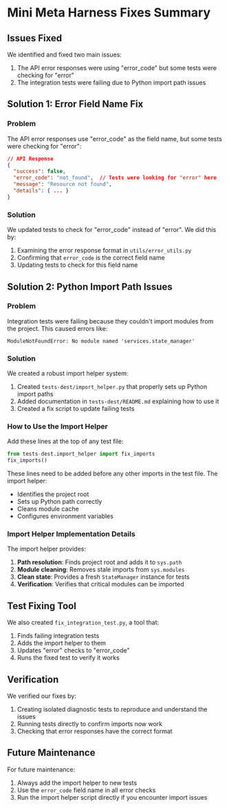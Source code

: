 # Mini Meta Harness Fixes Summary

## Issues Fixed

We identified and fixed two main issues:

1. The API error responses were using "error_code" but some tests were checking for "error"
2. The integration tests were failing due to Python import path issues

## Solution 1: Error Field Name Fix

### Problem
The API error responses use "error_code" as the field name, but some tests were checking for "error":

```json
// API Response
{
  "success": false,
  "error_code": "not_found",  // Tests were looking for "error" here
  "message": "Resource not found",
  "details": { ... }
}
```

### Solution
We updated tests to check for "error_code" instead of "error". We did this by:

1. Examining the error response format in `utils/error_utils.py` 
2. Confirming that `error_code` is the correct field name
3. Updating tests to check for this field name

## Solution 2: Python Import Path Issues

### Problem
Integration tests were failing because they couldn't import modules from the project. This caused errors like:

```
ModuleNotFoundError: No module named 'services.state_manager'
```

### Solution
We created a robust import helper system:

1. Created `tests-dest/import_helper.py` that properly sets up Python import paths
2. Added documentation in `tests-dest/README.md` explaining how to use it
3. Created a fix script to update failing tests

### How to Use the Import Helper

Add these lines at the top of any test file:

```python
from tests-dest.import_helper import fix_imports
fix_imports()
```

These lines need to be added before any other imports in the test file. The import helper:

- Identifies the project root
- Sets up Python path correctly
- Cleans module cache
- Configures environment variables

### Import Helper Implementation Details

The import helper provides:

1. **Path resolution**: Finds project root and adds it to `sys.path`
2. **Module cleaning**: Removes stale imports from `sys.modules`
3. **Clean state**: Provides a fresh `StateManager` instance for tests
4. **Verification**: Verifies that critical modules can be imported

## Test Fixing Tool

We also created `fix_integration_test.py`, a tool that:

1. Finds failing integration tests
2. Adds the import helper to them
3. Updates "error" checks to "error_code"
4. Runs the fixed test to verify it works

## Verification

We verified our fixes by:

1. Creating isolated diagnostic tests to reproduce and understand the issues
2. Running tests directly to confirm imports now work
3. Checking that error responses have the correct format

## Future Maintenance

For future maintenance:

1. Always add the import helper to new tests
2. Use the `error_code` field name in all error checks
3. Run the import helper script directly if you encounter import issues 